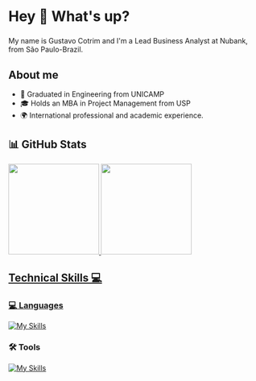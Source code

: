 <h1 align="left">Hey 👋 What's up?</h1>

###

<p align="left">My name is Gustavo Cotrim and I'm a Lead Business Analyst at Nubank, from São Paulo-Brazil.</p>

###


## About me

- 👷 Graduated in Engineering from UNICAMP
- 🎓 Holds an MBA in Project Management from USP
- 🌍 International professional and academic experience.

###

## 📊 GitHub Stats
<a href="https://github.com/gustavo-cotrim">
  <img height="180em" src="https://github-readme-stats.vercel.app/api?username=gustavo-cotrim&show_icons=true&theme=radical&include_all_commits=true&count_private=true"/>
  <img height="180em" src="https://github-readme-stats.vercel.app/api/top-langs/?username=gustavo-cotrim&layout=compact&langs_count=6&theme=radical"/>


## Technical Skills 💻

### 💻 Languages
[![My Skills](https://skillicons.dev/icons?i=py,scala,r,sqlite)](https://skillicons.dev)

### 🛠️ Tools
[![My Skills](https://skillicons.dev/icons?i=github,gcp,aws,anaconda)](https://skillicons.dev)
